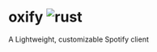 # oxify ![rust](https://github.com/SharliBeicon/oxify/actions/workflows/rust.yml/badge.svg)

A Lightweight, customizable Spotify client
